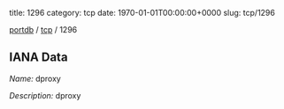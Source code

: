 title: 1296
category: tcp
date: 1970-01-01T00:00:00+0000
slug: tcp/1296

[portdb](/) / [tcp](/category/tcp.html) / 1296


## IANA Data

_Name:_ dproxy

_Description:_ dproxy

